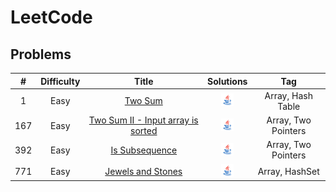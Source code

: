 # LeetCode

## Problems
|  #  | Difficulty |                                                Title                                                 |                                         Solutions                                          |         Tag         |
|:---:|:----------:|:----------------------------------------------------------------------------------------------------:|:------------------------------------------------------------------------------------------:|:-------------------:|
|  1  |    Easy    |                           [Two Sum](https://leetcode.com/problems/two-sum)                           |             [<img height=20 src="icons/java.svg">](solutions/0001-two-sum.md)              |  Array, Hash Table  |
| 167 |    Easy    | [Two Sum II - Input array is sorted](https://leetcode.com/problems/two-sum-ii-input-array-is-sorted) | [<img height=20 src="icons/java.svg">](solutions/0167-two-sum-ii-input-array-is-sorted.md) | Array, Two Pointers |
| 392 |    Easy    |                    [Is Subsequence](https://leetcode.com/problems/is-subsequence)                    |          [<img height=20 src="icons/java.svg">](solutions/0392-is-subsequence.md)          | Array, Two Pointers |
| 771 |    Easy    |                 [Jewels and Stones](https://leetcode.com/problems/jewels-and-stones)                 |        [<img height=20 src="icons/java.svg">](solutions/0771-jewels-and-stones.md)         |   Array, HashSet    |